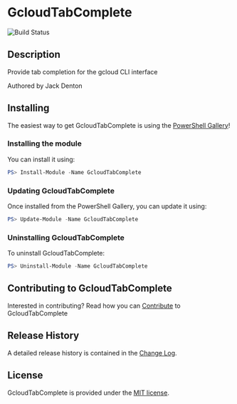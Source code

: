 # GcloudTabComplete

![Build Status](https://build.status.url.here)

## Description

Provide tab completion for the gcloud CLI interface

Authored by Jack Denton

## Installing

The easiest way to get GcloudTabComplete is using the [PowerShell Gallery](https://powershellgallery.com/packages/GcloudTabComplete/)!

### Installing the module

You can install it using:

``` PowerShell
PS> Install-Module -Name GcloudTabComplete
```

### Updating GcloudTabComplete

Once installed from the PowerShell Gallery, you can update it using:

``` PowerShell
PS> Update-Module -Name GcloudTabComplete
```

### Uninstalling GcloudTabComplete

To uninstall GcloudTabComplete:

``` PowerShell
PS> Uninstall-Module -Name GcloudTabComplete
```

## Contributing to GcloudTabComplete

Interested in contributing? Read how you can [Contribute](https://github.com/sk82jack/GcloudTabComplete/blob/master/Contributing.md) to GcloudTabComplete

## Release History

A detailed release history is contained in the [Change Log](https://github.com/sk82jack/GcloudTabComplete/blob/master/CHANGELOG.md).

## License

GcloudTabComplete is provided under the [MIT license](https://github.com/sk82jack/GcloudTabComplete/blob/master/LICENSE).

